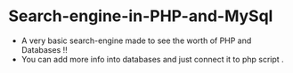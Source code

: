 # Search-engine-in-PHP-and-MySql
* A very basic search-engine made to see the worth of PHP and Databases !!
* You can add more info into databases and just connect it to php script .
